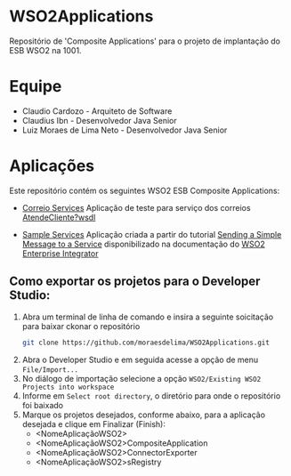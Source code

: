 # WSO2Applications

Repositório de 'Composite Applications' para o projeto de implantação do ESB WSO2 na 1001.

# Equipe
  - Claudio Cardozo - Arquiteto de Software
  - Claudius Ibn - Desenvolvedor Java Senior
  - Luiz Moraes de Lima Neto - Desenvolvedor Java Senior

# Aplicações
Este repositório contém os seguintes WSO2 ESB Composite Applications:

- [Correio Services](/CorreioServices/)
   Aplicação de teste para serviço dos correios [AtendeCliente?wsdl]

- [Sample Services](/SampleServices/)
   Aplicação criada a partir do tutorial [Sending a Simple Message to a Service] disponibilizado na documentação do [WSO2 Enterprise Integrator]
   
## Como exportar os projetos para o Developer Studio:

1.  Abra um terminal de linha de comando e insira a seguinte soicitação para baixar ckonar o repositório
    ```bash
    git clone https://github.com/moraesdelima/WSO2Applications.git
    ```
2. Abra o Developer Studio e em seguida acesse a opção de menu `File/Import...`
3. No diálogo de importação selecione a opção `WSO2/Existing WSO2 Projects into workspace`
4. Informe em `Select root directory`, o diretório para onde o repositório foi baixado
5. Marque os projetos desejados, conforme abaixo, para a aplicação desejada e clique em Finalizar (Finish):
    - <NomeAplicaçãoWSO2>
    - <NomeAplicaçãoWSO2>CompositeApplication
    - <NomeAplicaçãoWSO2>ConnectorExporter
    - <NomeAplicaçãoWSO2>sRegistry


[AtendeCliente?wsdl]: <https://apps.correios.com.br/SigepMasterJPA/AtendeClienteService/AtendeCliente?wsdl>
[Sending a Simple Message to a Service]: <https://docs.wso2.com/display/EI611/Sending+a+Simple+Message+to+a+Service>
[WSO2 Enterprise Integrator]: <https://docs.wso2.com/display/EI611/Quick+Start+Guide>